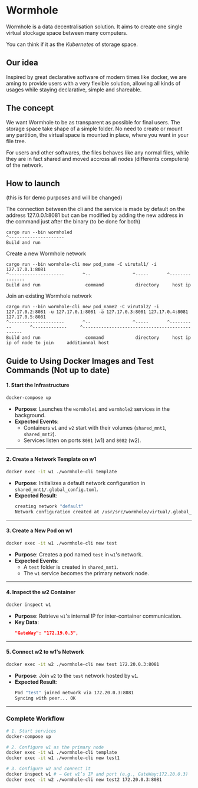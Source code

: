 # Wormhole
Wormhole is a data decentralisation solution. It aims to create one single virtual stockage space between many computers.

You can think if it as the *Kubernetes* of storage space.

## Our idea
Inspired by great declarative software of modern times like docker, we are aming to provide users with a very flexible solution, allowing all kinds of usages while staying declarative, simple and shareable.

## The concept
We want Wormhole to be as transparent as possible for final users. The storage space take shape of a simple folder. No need to create or mount any partition, the virtual space is mounted in place, where you want in your file tree.

For users and other softwares, the files behaves like any normal files, while they are in fact shared and moved accross all nodes (differents computers) of the network.

## How to launch
(this is for demo purposes and will be changed)

The connection between the cli and the service is made by default on the address 127.0.0.1:8081 but can be modified by adding the new address in the command just after the binary (to be done for both)

```
cargo run --bin wormholed
^---------------------
Build and run
```

Create a new Wormhole network
```
cargo run --bin wormhole-cli new pod_name -C virutal1/ -i 127.17.0.1:8081
^---------------------       ^--                ^-----       ^---------------
Build and run                 command            directory     host ip
```

Join an existing Wormhole network
```
cargo run --bin wormhole-cli new pod_name2 -C virutal2/ -i 127.17.0.2:8081 -u 127.17.0.1:8081 -a 127.17.0.3:8081 127.17.0.4:8081 127.17.0.5:8081
^---------------------       ^--                ^-----       ^----------       ^-------------     ^-----------------------------------------------
Build and run                 command            directory     host ip         ip of node to join     additionnal host
```



## Guide to Using Docker Images and Test Commands (Not up to date)

#### **1. Start the Infrastructure**
```bash
docker-compose up
```
- **Purpose**: Launches the `wormhole1` and `wormhole2` services in the background.
- **Expected Events**:
  - Containers `w1` and `w2` start with their volumes (`shared_mnt1`, `shared_mnt2`).
  - Services listen on ports `8081` (w1) and `8082` (w2).

---

#### **2. Create a Network Template on w1**
```bash
docker exec -it w1 ./wormhole-cli template
```
- **Purpose**: Initializes a default network configuration in `shared_mnt1/.global_config.toml`.
- **Expected Result**:
  ```bash
  creating network "default"
  Network configuration created at /usr/src/wormhole/virtual/.global_config.toml
  ```

---

#### **3. Create a New Pod on w1**
```bash
docker exec -it w1 ./wormhole-cli new test
```
- **Purpose**: Creates a pod named `test` in `w1`'s network.
- **Expected Events**:
  - A `test` folder is created in `shared_mnt1`.
  - The `w1` service becomes the primary network node.

---

#### **4. Inspect the w2 Container**
```bash
docker inspect w1
```
- **Purpose**: Retrieve `w1`'s internal IP for inter-container communication.
- **Key Data**:
  ```json
  "GateWay": "172.19.0.3",
  ```

---

#### **5. Connect w2 to w1's Network**
```bash
docker exec -it w2 ./wormhole-cli new test 172.20.0.3:8081
```
- **Purpose**: Join `w2` to the `test` network hosted by `w1`.
- **Expected Result**:
  ```bash
  Pod "test" joined network via 172.20.0.3:8081
  Syncing with peer... OK
  ```

---

### Complete Workflow
```bash
# 1. Start services
docker-compose up

# 2. Configure w1 as the primary node
docker exec -it w1 ./wormhole-cli template
docker exec -it w1 ./wormhole-cli new test1

# 3. Configure w2 and connect it
docker inspect w1 # → Get w1’s IP and port (e.g., GateWay:172.20.0.3)
docker exec -it w2 ./wormhole-cli new test2 172.20.0.3:8081
```
